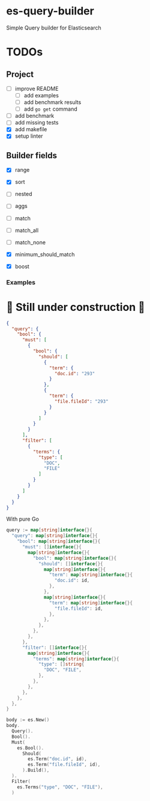 # es-query-builder
Simple Query builder for Elasticsearch

# TODOs

## Project
- [ ] improve README
  - [ ] add examples
  - [ ] add benchmark results
  - [ ] add `go get` command
- [ ] add benchmark
- [ ] add missing tests
- [x] add makefile
- [x] setup linter

## Builder fields
- [x] range
- [x] sort
- [ ] nested
- [ ] aggs
- [ ] match
- [ ] match_all
- [ ] match_none
- [x] minimum_should_match
- [x] boost


### Examples 

# 🚧 Still under construction 🚧

```json
{
  "query": {
    "bool": {
      "must": [
        {
          "bool": {
            "should": [
              {
                "term": {
                  "doc.id": "293"
                }
              },
              {
                "term": {
                  "file.fileId": "293"
                }
              }
            ]
          }
        }
      ],
      "filter": [
        {
          "terms": {
            "type": [
              "DOC",
              "FILE"
            ]
          }
        }
      ]
    }
  }
}
```

With pure Go
```go
query := map[string]interface{}{
  "query": map[string]interface{}{
    "bool": map[string]interface{}{
      "must": []interface{}{
        map[string]interface{}{
          "bool": map[string]interface{}{
            "should": []interface{}{
              map[string]interface{}{
                "term": map[string]interface{}{
                  "doc.id": id,
                },
              },
              map[string]interface{}{
                "term": map[string]interface{}{
                  "file.fileId": id,
                },
              },
            },
          },
        },
      },
      "filter": []interface{}{
        map[string]interface{}{
          "terms": map[string]interface{}{
            "type": []string{
              "DOC", "FILE",
            },
          },
        },
      },
    },
  },
}
```

```go
body := es.New()
body.
  Query().
  Bool().
  Must(
    es.Bool().
      Should(
        es.Term("doc.id", id),
        es.Term("file.fileId", id),
      ).Build(),
  ).
  Filter(
    es.Terms("type", "DOC", "FILE"),
  )
```